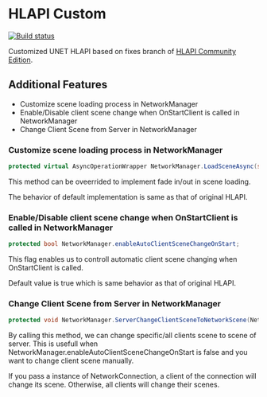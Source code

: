 # HLAPI Custom

[![Build status](https://ci.appveyor.com/api/projects/status/g22xd40dlg6opj9n/branch/master?svg=true)](https://ci.appveyor.com/project/CdecPGL/hlapi-custom/branch/master)

Customized UNET HLAPI based on fixes branch of [HLAPI Community Edition](https://github.com/vis2k/HLAPI-Community-Edition).

## Additional Features

- Customize scene loading process in NetworkManager
- Enable/Disable client scene change when OnStartClient is called in NetworkManager
- Change Client Scene from Server in NetworkManager

### Customize scene loading process in NetworkManager

```csharp
protected virtual AsyncOperationWrapper NetworkManager.LoadSceneAsync(string newSceneName);
```

This method can be oveerrided to implement fade in/out in scene loading.

The behavior of default implementation is same as that of original HLAPI.

### Enable/Disable client scene change when OnStartClient is called in NetworkManager

```csharp
protected bool NetworkManager.enableAutoClientSceneChangeOnStart;
```

This flag enables us to controll automatic client scene changing when OnStartClient is called.

Default value is true which is same behavior as that of original HLAPI.

### Change Client Scene from Server in NetworkManager

```csharp
protected void NetworkManager.ServerChangeClientSceneToNetworkScene(NetworkConnection conn = null);
```

By calling this method, we can change specific/all clients scene to scene of server.
This is usefull when NetworkManager.enableAutoClientSceneChangeOnStart is false and you want to change client scene manually.

If you pass a instance of NetworkConnection, a client of the connection will change its scene.
Otherwise, all clients will change their scenes.
